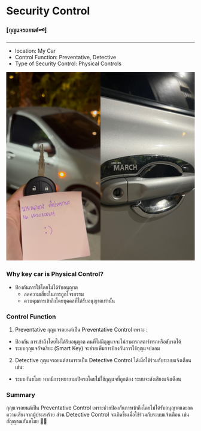 # Security Control
### **[กุญแจรถยนต์🗝️]**
---
- location: My Car
- Control Function: Preventative, Detective
- Type of Security Control: Physical Controls

![Cars](/assets/cars.jpg)

### Why key car is Physical Control?
- ป้องกันการใช้โดยไม่ได้รับอนุญาต  
  - ลดความเสี่ยงในการถูกโจรกรรม  
  - ควบคุมการเข้าถึงโดยบุคคลที่ได้รับอนุญาตเท่านั้น  

### Control Function
1. Preventative
กุญแจรถยนต์เป็น Preventative Control เพราะ :
- ป้องกัน การเข้าถึงโดยไม่ได้รับอนุญาต คนที่ไม่มีกุญแจจะไม่สามารถสตาร์ทรถหรือขับรถได้
- ระบบกุญแจอัจฉริยะ (Smart Key) จะช่วยเพิ่มการป้องกันการใช้กุญแจปลอม

2. Detective
กุญแจรถยนต์สามารถเป็น Detective Control ได้เมื่อใช้ร่วมกับระบบแจ้งเตือน เช่น:
- ระบบกันขโมย หากมีการพยายามเปิดรถโดยไม่ใช้กุญแจที่ถูกต้อง ระบบจะส่งเสียงแจ้งเตือน

### Summary
กุญแจรถยนต์เป็น Preventative Control เพราะช่วยป้องกันการเข้าถึงโดยไม่ได้รับอนุญาตและลดความเสี่ยงจากผู้ประสงร้าย ส่วน Detective Control จะเกิดขึ้นเมื่อใช้ร่วมกับระบบแจ้งเตือน เช่น สัญญาณกันขโมย 🚗🔑
